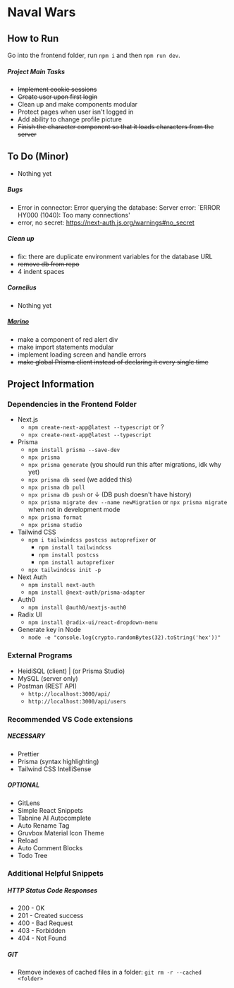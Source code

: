 # Naval Wars

## How to Run

Go into the frontend folder, run `npm i` and then `npm run dev`.

##### Project Main Tasks

- ~~Implement cookie sessions~~
- ~~Create user upon first login~~
- Clean up and make components modular
- Protect pages when user isn't logged in
- Add ability to change profile picture
- ~~Finish the character component so that it loads characters from the server~~

## To Do (Minor)

- Nothing yet

##### Bugs

- Error in connector: Error querying the database: Server error: `ERROR HY000 (1040): Too many connections'
- error, no secret: https://next-auth.js.org/warnings#no_secret

##### Clean up

- fix: there are duplicate environment variables for the database URL
- ~~remove db from repo~~
- 4 indent spaces

##### Cornelius

- Nothing yet

##### [Marino](/Marino.md)

- make a component of red alert div
- make import statements modular
- implement loading screen and handle errors
- ~~make global Prisma client instead of declaring it every single time~~

## Project Information

### Dependencies in the Frontend Folder

- Next.js
  - `npm create-next-app@latest --typescript` or ?
  - `npx create-next-app@latest --typescript`
- Prisma
  - `npm install prisma --save-dev`
  - `npx prisma`
  - `npx prisma generate` (you should run this after migrations, idk why yet)
  - `npx prisma db seed` (we added this)
  - `npx prisma db pull`
  - `npx prisma db push` or ↓ (DB push doesn't have history)
  - `npx prisma migrate dev --name newMigration` or `npx prisma migrate` when not in development mode
  - `npx prisma format`
  - `npx prisma studio`
- Tailwind CSS
  - `npm i tailwindcss postcss autoprefixer` or
    - `npm install tailwindcss`
    - `npm install postcss`
    - `npm install autoprefixer`
  - `npx tailwindcss init -p`
- Next Auth
  - `npm install next-auth`
  - `npm install @next-auth/prisma-adapter`
- Auth0
  - `npm install @auth0/nextjs-auth0`
- Radix UI
  - `npm install @radix-ui/react-dropdown-menu`
- Generate key in Node
  - `node -e "console.log(crypto.randomBytes(32).toString('hex'))"`

### External Programs

- HeidiSQL (client) | (or Prisma Studio)
- MySQL (server only)
- Postman (REST API)
  - `http://localhost:3000/api/`
  - `http://localhost:3000/api/users`

### Recommended VS Code extensions

##### NECESSARY

- Prettier
- Prisma (syntax highlighting)
- Tailwind CSS IntelliSense

##### OPTIONAL

- GitLens
- Simple React Snippets
- Tabnine AI Autocomplete
- Auto Rename Tag
- Gruvbox Material Icon Theme
- Reload
- Auto Comment Blocks
- Todo Tree

### Additional Helpful Snippets

##### HTTP Status Code Responses

- 200 - OK
- 201 - Created success
- 400 - Bad Request
- 403 - Forbidden
- 404 - Not Found

##### GIT

- Remove indexes of cached files in a folder: `git rm -r --cached <folder>`
